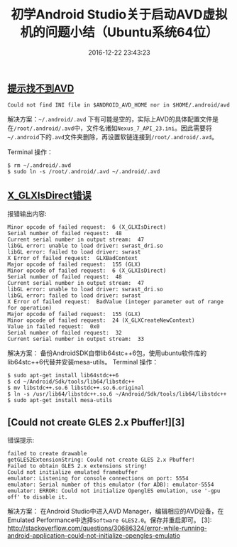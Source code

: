 ﻿---
title: 初学Android Studio关于启动AVD虚拟机的问题小结（Ubuntu系统64位）
date: 2016-12-22 23:43:23
tags:
- Android
- Ubuntu
---


## [提示找不到AVD][1]

    Could not find INI file in $ANDROID_AVD_HOME nor in $HOME/.android/avd
解决方案：`~/.android/.avd` 下有可能是空的，实际上AVD的具体配置文件是在`/root/.android/.avd`中，文件名诸如`Nexus_7_API_23.ini`。因此需要将`~/.android`下的`.avd`文件夹删除，再设置软链连接到`/root/.android/.avd`。

Terminal 操作：
```linux
$ rm ~/.android/.avd
$ sudo ln -s /root/.android/.avd ~/.android/.avd
```
[1]: http://stackoverflow.com/questions/27537578/could-not-find-ini-file-in-android-avd-home-nor-in-home-android-avd

## [X_GLXIsDirect错误][2]
报错输出内容:
```
Minor opcode of failed request:  6 (X_GLXIsDirect)
Serial number of failed request:  48
Current serial number in output stream:  47
libGL error: unable to load driver: swrast_dri.so
libGL error: failed to load driver: swrast
X Error of failed request:  GLXBadContext
Major opcode of failed request:  155 (GLX)
Minor opcode of failed request:  6 (X_GLXIsDirect)
Serial number of failed request:  48
Current serial number in output stream:  47
libGL error: unable to load driver: swrast_dri.so
libGL error: failed to load driver: swrast
X Error of failed request:  BadValue (integer parameter out of range for operation)
Major opcode of failed request:  155 (GLX)
Minor opcode of failed request:  24 (X_GLXCreateNewContext)
Value in failed request:  0x0
Serial number of failed request:  32
Current serial number in output stream:  33
```

解决方案：
备份AndroidSDK自带lib64stc++6包，使用ubuntu软件库的lib64stc++6代替并安装mesa-utils。
Terminal 操作：
```
$ sudo apt-get install lib64stdc++6
$ cd ~/Android/Sdk/tools/lib64/libstdc++
$ mv libstdc++.so.6 libstdc++.so.6.original
$ ln -s /usr/lib64/libstdc++.so.6 ~/Android/Sdk/tools/lib64/libstdc++
$ sudo apt-get install mesa-utils
```
[2]: http://android.stackexchange.com/questions/145437/reinstall-avd-on-ubuntu-16-04

## [Could not create GLES 2.x Pbuffer!][3]
错误提示:
```
failed to create drawable
getGLES2ExtensionString: Could not create GLES 2.x Pbuffer!
Failed to obtain GLES 2.x extensions string!
Could not initialize emulated framebuffer
emulator: Listening for console connections on port: 5554
emulator: Serial number of this emulator (for ADB): emulator-5554
emulator: ERROR: Could not initialize OpenglES emulation, use '-gpu off' to disable it.
```

解决方案：
在Android Studio中进入AVD Manager，编辑相应的AVD设备，在Emulated Performance中选择`Software GLES2.0`。保存并重启即可。
[3]: http://stackoverflow.com/questions/30686324/error-while-running-android-application-could-not-initialize-opengles-emulatio
